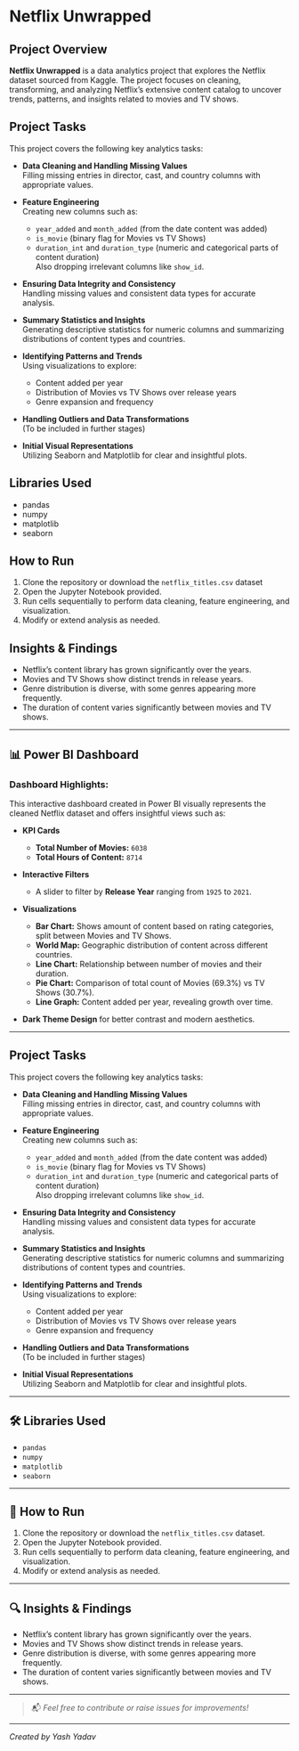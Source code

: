# Netflix Unwrapped

## Project Overview
**Netflix Unwrapped** is a data analytics project that explores the Netflix dataset sourced from Kaggle. The project focuses on cleaning, transforming, and analyzing Netflix’s extensive content catalog to uncover trends, patterns, and insights related to movies and TV shows.


## Project Tasks
This project covers the following key analytics tasks:

- **Data Cleaning and Handling Missing Values**  
  Filling missing entries in director, cast, and country columns with appropriate values.

- **Feature Engineering**  
  Creating new columns such as:
  - `year_added` and `month_added` (from the date content was added)  
  - `is_movie` (binary flag for Movies vs TV Shows)  
  - `duration_int` and `duration_type` (numeric and categorical parts of content duration)  
  Also dropping irrelevant columns like `show_id`.

- **Ensuring Data Integrity and Consistency**  
  Handling missing values and consistent data types for accurate analysis.

- **Summary Statistics and Insights**  
  Generating descriptive statistics for numeric columns and summarizing distributions of content types and countries.

- **Identifying Patterns and Trends**  
  Using visualizations to explore:
  - Content added per year  
  - Distribution of Movies vs TV Shows over release years  
  - Genre expansion and frequency

- **Handling Outliers and Data Transformations**  
  (To be included in further stages)

- **Initial Visual Representations**  
  Utilizing Seaborn and Matplotlib for clear and insightful plots.

## Libraries Used
- pandas
- numpy
- matplotlib
- seaborn

## How to Run
1. Clone the repository or download the `netflix_titles.csv` dataset 
2. Open the Jupyter Notebook provided.
3. Run cells sequentially to perform data cleaning, feature engineering, and visualization.
4. Modify or extend analysis as needed.

## Insights & Findings
- Netflix’s content library has grown significantly over the years.
- Movies and TV Shows show distinct trends in release years.
- Genre distribution is diverse, with some genres appearing more frequently.
- The duration of content varies significantly between movies and TV shows.

---



## 📊 Power BI Dashboard


### Dashboard Highlights:
This interactive dashboard created in Power BI visually represents the cleaned Netflix dataset and offers insightful views such as:

- **KPI Cards**
  - **Total Number of Movies:** `6038`
  - **Total Hours of Content:** `8714`

- **Interactive Filters**
  - A slider to filter by **Release Year** ranging from `1925` to `2021`.

- **Visualizations**
  - **Bar Chart:** Shows amount of content based on rating categories, split between Movies and TV Shows.
  - **World Map:** Geographic distribution of content across different countries.
  - **Line Chart:** Relationship between number of movies and their duration.
  - **Pie Chart:** Comparison of total count of Movies (69.3%) vs TV Shows (30.7%).
  - **Line Graph:** Content added per year, revealing growth over time.

- **Dark Theme Design** for better contrast and modern aesthetics.

---

## Project Tasks

This project covers the following key analytics tasks:

- **Data Cleaning and Handling Missing Values**  
  Filling missing entries in director, cast, and country columns with appropriate values.

- **Feature Engineering**  
  Creating new columns such as:
  - `year_added` and `month_added` (from the date content was added)  
  - `is_movie` (binary flag for Movies vs TV Shows)  
  - `duration_int` and `duration_type` (numeric and categorical parts of content duration)  
  Also dropping irrelevant columns like `show_id`.

- **Ensuring Data Integrity and Consistency**  
  Handling missing values and consistent data types for accurate analysis.

- **Summary Statistics and Insights**  
  Generating descriptive statistics for numeric columns and summarizing distributions of content types and countries.

- **Identifying Patterns and Trends**  
  Using visualizations to explore:
  - Content added per year  
  - Distribution of Movies vs TV Shows over release years  
  - Genre expansion and frequency

- **Handling Outliers and Data Transformations**  
  (To be included in further stages)

- **Initial Visual Representations**  
  Utilizing Seaborn and Matplotlib for clear and insightful plots.

---

## 🛠️ Libraries Used

- `pandas`  
- `numpy`  
- `matplotlib`  
- `seaborn`  

---

## 🔧 How to Run

1. Clone the repository or download the `netflix_titles.csv` dataset.
2. Open the Jupyter Notebook provided.
3. Run cells sequentially to perform data cleaning, feature engineering, and visualization.
4. Modify or extend analysis as needed.

---

## 🔍 Insights & Findings

- Netflix’s content library has grown significantly over the years.
- Movies and TV Shows show distinct trends in release years.
- Genre distribution is diverse, with some genres appearing more frequently.
- The duration of content varies significantly between movies and TV shows.

---

> 📬 *Feel free to contribute or raise issues for improvements!*

---

*Created by Yash Yadav*


